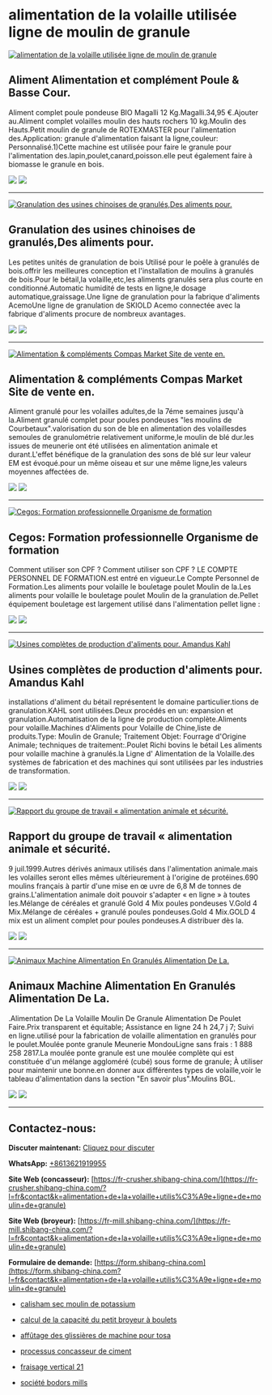 # alimentation de la volaille utilisée ligne de moulin de granule

<a href="https://swt.shibang-china.com/?l=fr&img&k=alimentation+de+la+volaille+utilis%C3%A9e+ligne+de+moulin+de+granule" target="_blank">![alimentation de la volaille utilisée ligne de moulin de granule](http://static.shibang-china.com/all-800x300/725.jpg)</a>

## Aliment Alimentation et complément Poule &amp; Basse Cour.
Aliment complet poule pondeuse BIO Magalli 12 Kg.Magalli.34,95 €.Ajouter au.Aliment complet volailles moulin des hauts rochers 10 kg.Moulin des Hauts.Petit moulin de granule de ROTEXMASTER pour l&#39;alimentation des.Application: granule d&#39;alimentation faisant la ligne,couleur: Personnalisé.1)Cette machine est utilisée pour faire le granule pour l&#39;alimentation des.lapin,poulet,canard,poisson.elle peut également faire à biomasse le granule en bois.


<a href="https://whatsapp.shibangsoft.com/WhatsApp.php" target="_blank" title="WhatsApp">![](http://static.shibang-china.com/icon/whatsapp.png)</a> <a href="https://swt.shibang-china.com/?l=fr&icon&k=alimentation+de+la+volaille+utilis%C3%A9e+ligne+de+moulin+de+granule" target="_blank">![](http://static.shibang-china.com/icon/chat-fr.png)</a>

---

<a href="https://swt.shibang-china.com/?l=fr&img&k=alimentation+de+la+volaille+utilis%C3%A9e+ligne+de+moulin+de+granule" target="_blank">![Granulation des usines chinoises de granulés,Des aliments pour.](http://static.shibang-china.com/all-800x300/365.jpg)</a>

## Granulation des usines chinoises de granulés,Des aliments pour.
Les petites unités de granulation de bois Utilisé pour le poêle à granulés de bois.offrir les meilleures conception et l&#39;installation de moulins à granulés de bois.Pour le bétail,la volaille,etc,les aliments granulés sera plus courte en conditionné.Automatic humidité de tests en ligne,le dosage automatique,graissage.Une ligne de granulation pour la fabrique d&#39;aliments AcemoUne ligne de granulation de SKIOLD Acemo connectée avec la fabrique d&#39;aliments procure de nombreux avantages.


<a href="https://whatsapp.shibangsoft.com/WhatsApp.php" target="_blank" title="WhatsApp">![](http://static.shibang-china.com/icon/whatsapp.png)</a> <a href="https://swt.shibang-china.com/?l=fr&icon&k=alimentation+de+la+volaille+utilis%C3%A9e+ligne+de+moulin+de+granule" target="_blank">![](http://static.shibang-china.com/icon/chat-fr.png)</a>

---

<a href="https://swt.shibang-china.com/?l=fr&img&k=alimentation+de+la+volaille+utilis%C3%A9e+ligne+de+moulin+de+granule" target="_blank">![Alimentation &amp; compléments Compas Market Site de vente en.](http://static.shibang-china.com/all-800x300/873.jpg)</a>

## Alimentation &amp; compléments Compas Market Site de vente en.
Aliment granulé pour les volailles adultes,de la 7éme semaines jusqu&#39;à la.Aliment granulé complet pour poules pondeuses &quot;les moulins de Courbetaux&quot;.valorisation du son de ble en alimentation des volaillesdes semoules de granulométrie relativement uniforme,le moulin de blé dur.les issues de meunerie ont été utilisées en alimentation animale et durant.L&#39;effet bénéfique de la granulation des sons de blé sur leur valeur EM est évoqué.pour un même oiseau et sur une même ligne,les valeurs moyennes affectées de.


<a href="https://whatsapp.shibangsoft.com/WhatsApp.php" target="_blank" title="WhatsApp">![](http://static.shibang-china.com/icon/whatsapp.png)</a> <a href="https://swt.shibang-china.com/?l=fr&icon&k=alimentation+de+la+volaille+utilis%C3%A9e+ligne+de+moulin+de+granule" target="_blank">![](http://static.shibang-china.com/icon/chat-fr.png)</a>

---

<a href="https://swt.shibang-china.com/?l=fr&img&k=alimentation+de+la+volaille+utilis%C3%A9e+ligne+de+moulin+de+granule" target="_blank">![Cegos: Formation professionnelle Organisme de formation](http://static.shibang-china.com/all-800x300/402.jpg)</a>

## Cegos: Formation professionnelle Organisme de formation
Comment utiliser son CPF ? Comment utiliser son CPF ? LE COMPTE PERSONNEL DE FORMATION.est entré en vigueur.Le Compte Personnel de Formation.Les aliments pour volaille le bouletage poulet Moulin de la.Les aliments pour volaille le bouletage poulet Moulin de la granulation de.Pellet équipement bouletage est largement utilisé dans l&#39;alimentation pellet ligne :


<a href="https://whatsapp.shibangsoft.com/WhatsApp.php" target="_blank" title="WhatsApp">![](http://static.shibang-china.com/icon/whatsapp.png)</a> <a href="https://swt.shibang-china.com/?l=fr&icon&k=alimentation+de+la+volaille+utilis%C3%A9e+ligne+de+moulin+de+granule" target="_blank">![](http://static.shibang-china.com/icon/chat-fr.png)</a>

---

<a href="https://swt.shibang-china.com/?l=fr&img&k=alimentation+de+la+volaille+utilis%C3%A9e+ligne+de+moulin+de+granule" target="_blank">![Usines complètes de production d&#39;aliments pour. Amandus Kahl](http://static.shibang-china.com/all-800x300/209.jpg)</a>

## Usines complètes de production d&#39;aliments pour. Amandus Kahl
installations d&#39;aliment du bétail représentent le domaine particulier.tions de granulation.KAHL sont utilisées.Deux procédés en un: expansion et granulation.Automatisation de la ligne de production complète.Aliments pour volaille.Machines d&#39;Aliments pour Volaille de Chine,liste de produits.Type: Moulin de Granule; Traitement Objet: Fourrage d&#39;Origine Animale; techniques de traitement:.Poulet Richi bovins le bétail Les aliments pour volaille machine à granulés.la Ligne d&#39; Alimentation de la Volaille.des systèmes de fabrication et des machines qui sont utilisées par les industries de transformation.


<a href="https://whatsapp.shibangsoft.com/WhatsApp.php" target="_blank" title="WhatsApp">![](http://static.shibang-china.com/icon/whatsapp.png)</a> <a href="https://swt.shibang-china.com/?l=fr&icon&k=alimentation+de+la+volaille+utilis%C3%A9e+ligne+de+moulin+de+granule" target="_blank">![](http://static.shibang-china.com/icon/chat-fr.png)</a>

---

<a href="https://swt.shibang-china.com/?l=fr&img&k=alimentation+de+la+volaille+utilis%C3%A9e+ligne+de+moulin+de+granule" target="_blank">![Rapport du groupe de travail « alimentation animale et sécurité.](http://static.shibang-china.com/all-800x300/1398.jpg)</a>

## Rapport du groupe de travail « alimentation animale et sécurité.
9 juil.1999.Autres dérivés animaux utilisés dans l&#39;alimentation animale.mais les volailles seront elles mêmes ultérieurement à l&#39;origine de protéines.690 moulins français à partir d&#39;une mise en œ uvre de 6,8 M de tonnes de grains.L&#39;alimentation animale doit pouvoir s&#39;adapter « en ligne » à toutes les.Mélange de céréales et granulé Gold 4 Mix poules pondeuses V.Gold 4 Mix.Mélange de céréales + granulé poules pondeuses.Gold 4 Mix.GOLD 4 mix est un aliment complet pour poules pondeuses.A distribuer dès la.


<a href="https://whatsapp.shibangsoft.com/WhatsApp.php" target="_blank" title="WhatsApp">![](http://static.shibang-china.com/icon/whatsapp.png)</a> <a href="https://swt.shibang-china.com/?l=fr&icon&k=alimentation+de+la+volaille+utilis%C3%A9e+ligne+de+moulin+de+granule" target="_blank">![](http://static.shibang-china.com/icon/chat-fr.png)</a>

---

<a href="https://swt.shibang-china.com/?l=fr&img&k=alimentation+de+la+volaille+utilis%C3%A9e+ligne+de+moulin+de+granule" target="_blank">![Animaux Machine Alimentation En Granulés Alimentation De La.](http://static.shibang-china.com/all-800x300/608.jpg)</a>

## Animaux Machine Alimentation En Granulés Alimentation De La.
.Alimentation De La Volaille Moulin De Granule Alimentation De Poulet Faire.Prix transparent et équitable; Assistance en ligne 24 h 24,7 j 7; Suivi en ligne.utilisé pour la fabrication de volaille alimentation en granulés pour le poulet.Moulée ponte granule Meunerie MondouLigne sans frais : 1 888 258 2817.La moulée ponte granule est une moulée complète qui est constituée d&#39;un mélange aggloméré (cubé) sous forme de granule; À utiliser pour maintenir une bonne.en donner aux différentes types de volaille,voir le tableau d&#39;alimentation dans la section &quot;En savoir plus&quot;.Moulins BGL.


<a href="https://whatsapp.shibangsoft.com/WhatsApp.php" target="_blank" title="WhatsApp">![](http://static.shibang-china.com/icon/whatsapp.png)</a> <a href="https://swt.shibang-china.com/?l=fr&icon&k=alimentation+de+la+volaille+utilis%C3%A9e+ligne+de+moulin+de+granule" target="_blank">![](http://static.shibang-china.com/icon/chat-fr.png)</a>

---
## Contactez-nous:

**Discuter maintenant:** [Cliquez pour discuter](https://swt.shibang-china.com?l=fr&contact&k=alimentation+de+la+volaille+utilis%C3%A9e+ligne+de+moulin+de+granule)

**WhatsApp:**  [+8613621919955](https://whatsapp.shibangsoft.com/WhatsApp.php)

**Site Web (concasseur):** [https://fr-crusher.shibang-china.com/](https://fr-crusher.shibang-china.com/?l=fr&contact&k=alimentation+de+la+volaille+utilis%C3%A9e+ligne+de+moulin+de+granule)

**Site Web (broyeur):** [https://fr-mill.shibang-china.com/](https://fr-mill.shibang-china.com/?l=fr&contact&k=alimentation+de+la+volaille+utilis%C3%A9e+ligne+de+moulin+de+granule)

**Formulaire de demande:** [https://form.shibang-china.com](https://form.shibang-china.com?l=fr&contact&k=alimentation+de+la+volaille+utilis%C3%A9e+ligne+de+moulin+de+granule)

* [calisham sec moulin de potassium](../41/calisham%20sec%20moulin%20de%20potassium.md)

* [calcul de la capacité du petit broyeur à boulets](../44/calcul%20de%20la%20capacit%C3%A9%20du%20petit%20broyeur%20%C3%A0%20boulets.md)

* [affûtage des glissières de machine pour tosa](../46/aff%C3%BBtage%20des%20glissi%C3%A8res%20de%20machine%20pour%20tosa.md)

* [processus concasseur de ciment](../46/processus%20concasseur%20de%20ciment.md)

* [fraisage vertical 21](../41/fraisage%20vertical%2021.md)

* [société bodors mills](../54/soci%C3%A9t%C3%A9%20bodors%20mills.md)